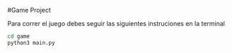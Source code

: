 #Game Project

Para correr el juego debes seguir las siguientes instruciones en la terminal

```sh
cd game
python3 main.py
```


